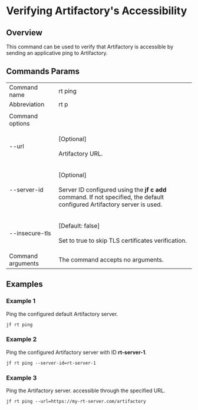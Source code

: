 # Verifying Artifactory's Accessibility
## Overview
This command can be used to verify that Artifactory is accessible by sending an applicative ping to Artifactory.

## Commands Params

|                   |                                                                                                                                                                 |
| ----------------- | --------------------------------------------------------------------------------------------------------------------------------------------------------------- |
| Command name      | rt ping                                                                                                                                                         |
| Abbreviation      | rt p                                                                                                                                                            |
|                   |                                                                                                                                                                 |
| Command options   |                                                                                                                                                                 |
| --url             | <p>[Optional]<br><br>Artifactory URL.</p>                                                                                                                       |
| --server-id       | <p>[Optional]<br><br>Server ID configured using the <strong>jf c add</strong> command. If not specified, the default configured Artifactory server is used.</p> |
| --insecure-tls    | <p>[Default: false]<br><br>Set to true to skip TLS certificates verification.</p>                                                                               |
| Command arguments | The command accepts no arguments.                                                                                                                               |

## Examples
### Example 1

Ping the configured default Artifactory server.

```
jf rt ping
```

### Example 2

Ping the configured Artifactory server with ID **rt-server-1**.

```
jf rt ping --server-id=rt-server-1
```

### Example 3

Ping the Artifactory server. accessible through the specified URL.

```
jf rt ping --url=https://my-rt-server.com/artifactory
```
